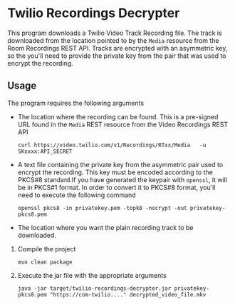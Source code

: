 # Twilio Recordings Decrypter

This program downloads a Twilio Video Track Recording file. The track is downloaded from the location pointed to by the 
`Media` resource from the Room Recordings REST API. Tracks are encrypted with an asymmetric key, so the you'll need to 
provide the private key from the pair that was used to encrypt the recording.


## Usage

The program requires the following arguments
* The location where the recording can be found. This is a pre-signed URL found in the `Media` REST resource from the Video Recordings REST API
    ```
    curl https://video.twilio.com/v1/Recordings/RTxx/Media   -u SKxxxx:API_SECRET  
    ```
* A text file containing the private key from the asymmetric pair used to encrypt the recording. This key must be 
encoded according to the PKCS#8 standard.If you have generated the keypair with `openssl`, it will be in PKCS#1 format.
In order to convert it to PKCS#8 format, you'll need to execute the following command 
    ```
    openssl pkcs8 -in privatekey.pem -topk8 -nocrypt -out privatekey-pkcs8.pem
    ```
* The location where you want the plain recording track to be downloaded.

1. Compile the project
    ```
    mvn clean package
    ```
2. Execute the jar file with the appropriate arguments
    ```
    java -jar target/twilio-recordings-decrypter.jar privatekey-pkcs8.pem "https://com-twilio...." decrypted_video_file.mkv
    ```